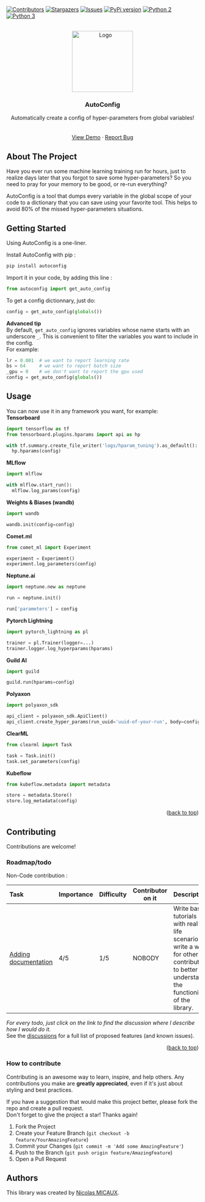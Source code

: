 <a name="readme-top"></a>
[![Contributors][contributors-shield]][contributors-url]<!--[![Forks][forks-shield]][forks-url]-->
[![Stargazers][stars-shield]][stars-url]
[![Issues][issues-shield]][issues-url]<!--[![MIT License][license-shield]][license-url]--><!--[![LinkedIn][linkedin-shield]][linkedin-url]-->
[![PyPi version][pypi-shield]][pypi-url]
[![Python 2][python2-shield]][python-url]
[![Python 3][python3-shield]][python-url]


<!-- PROJECT LOGO -->
<br />
<div align="center">

  <a href="https://github.com/NicolasMICAUX/autoconfig">
    <img src="https://raw.githubusercontent.com/NicolasMICAUX/autoconfig/main/images/logo.png" alt="Logo" width="160" height="160">
  </a>

  <h3 align="center">AutoConfig</h3>

  <p align="center">
    Automatically create a config of hyper-parameters from global variables!
    <br />
<!--
    <a href="https://github.com/NicolasMICAUX/autoconfig"><strong>Explore the docs »</strong></a>
-->
    <br />
    <br />
    <a href="https://github.com/NicolasMICAUX/autoconfig">View Demo</a>
    ·
    <a href="https://github.com/NicolasMICAUX/autoconfig/issues">Report Bug</a>
</div>


<!-- ABOUT THE PROJECT -->
## About The Project

<!-- [Screen Shot][product-screenshot] -->

Have you ever run some machine learning training run for hours, just to realize days later that you forgot to save some hyper-parameters? So you need to pray for your memory to be good, or re-run everything?

AutoConfig is a tool that dumps every variable in the global scope of your code to a dictionary that you can save using your favorite tool. This helps to avoid 80% of the missed hyper-parameters situations.

<!-- GETTING STARTED -->
## Getting Started
Using AutoConfig is a one-liner.

Install AutoConfig with pip :
```sh
pip install autoconfig
```

Import it in your code, by adding this line :
```python
from autoconfig import get_auto_config
```

To get a config dictionnary, just do:  
```python
config = get_auto_config(globals())
```

**Advanced tip**  
By default, `get_auto_config` ignores variables whose name starts with an underscore `_`. This is convenient to filter the variables you want to include in the config.  
For example:
```python	
lr = 0.001  # we want to report learning rate
bs = 64     # we want to report batch size
_gpu = 0    # we don't want to report the gpu used
config = get_auto_config(globals())
```

<!-- USAGE EXAMPLES -->
## Usage
You can now use it in any framework you want, for example:  
**Tensorboard**
```python
import tensorflow as tf
from tensorboard.plugins.hparams import api as hp

with tf.summary.create_file_writer('logs/hparam_tuning').as_default():
  hp.hparams(config)
```

**MLflow**
```python
import mlflow

with mlflow.start_run():
  mlflow.log_params(config)
```

**Weights & Biases (wandb)**
```python
import wandb

wandb.init(config=config)
```

**Comet.ml**
```python
from comet_ml import Experiment

experiment = Experiment()
experiment.log_parameters(config)
```

**Neptune.ai**
```python
import neptune.new as neptune

run = neptune.init()

run['parameters'] = config
```

**Pytorch Lightning**
```python
import pytorch_lightning as pl

trainer = pl.Trainer(logger=...)
trainer.logger.log_hyperparams(hparams)
```

**Guild AI**
```python
import guild

guild.run(hparams=config)
```

**Polyaxon**
```python
import polyaxon_sdk

api_client = polyaxon_sdk.ApiClient()
api_client.create_hyper_params(run_uuid='uuid-of-your-run', body=config)
```

**ClearML**
```python
from clearml import Task

task = Task.init()
task.set_parameters(config)
```

**Kubeflow**
```python
from kubeflow.metadata import metadata

store = metadata.Store()
store.log_metadata(config)
```

<p align="right">(<a href="#readme-top">back to top</a>)</p>

<!-- CONTRIBUTING -->
## Contributing 
Contributions are welcome!  

<!-- ROADMAP-->
### Roadmap/todo
<!-- table with columns : task, importance, difficulty, status, description -->
<!-- 
| Task                     | Importance | Difficulty | Contributor on it | Description                                                                                                                                    |
|:-------------------------|------------|------------|-------------------|:-----------------------------------------------------------------------------------------------------------------------------------------------|
| [Write some tests](https://github.com/NicolasMICAUX/autoconfig/discussions/5)         | 4/5        | 2/5        | NOBODY            | Write some tests to ensure that the code is working properly.                                                                                  |
| [Profile code](https://github.com/NicolasMICAUX/autoconfig/discussions/11)             | 2/5        | 1/5        | NOBODY            | Profile the code to see if we can speed it up a little.                                                                                        |
-->

Non-Code contribution :

| Task                     | Importance | Difficulty | Contributor on it | Description                                                                                                                                                           |
|:-------------------------|------------|------------|-------------------|:----------------------------------------------------------------------------------------------------------------------------------------------------------------------|
| [Adding documentation](https://github.com/NicolasMICAUX/autoconfig/discussions/6)     | 4/5        | 1/5        | NOBODY            | Write basic tutorials with real-life scenarios, write a wiki for other contributors to better understand the functioning of the library. |


_For every todo, just click on the link to find the discussion where I describe how I would do it._  
See the [discussions](https://github.com/NicolasMICAUX/autoconfig/discussions) for a full list of proposed features (and known issues).

<p align="right">(<a href="#readme-top">back to top</a>)</p>

### How to contribute
Contributing is an awesome way to learn, inspire, and help others. Any contributions you make are **greatly appreciated**, even if it's just about styling and best practices.

If you have a suggestion that would make this project better, please fork the repo and create a pull request.  
Don't forget to give the project a star! Thanks again!

1. Fork the Project
2. Create your Feature Branch (`git checkout -b feature/YourAmazingFeature`)
3. Commit your Changes (`git commit -m 'Add some AmazingFeature'`)
4. Push to the Branch (`git push origin feature/AmazingFeature`)
5. Open a Pull Request


## Authors
This library was created by [Nicolas MICAUX](https://github.com/NicolasMICAUX).


<!-- MARKDOWN LINKS & IMAGES -->
<!-- https://www.markdownguide.org/basic-syntax/#reference-style-links -->
[contributors-shield]: https://img.shields.io/github/contributors/NicolasMICAUX/autoconfig.svg?style=for-the-badge
[contributors-url]: https://github.com/NicolasMICAUX/autoconfig/graphs/contributors
[stars-shield]: https://img.shields.io/github/stars/NicolasMICAUX/autoconfig.svg?style=for-the-badge
[stars-url]: https://github.com/NicolasMICAUX/autoconfig/stargazers
[issues-shield]: https://img.shields.io/github/issues/NicolasMICAUX/autoconfig.svg?style=for-the-badge
[issues-url]: https://github.com/NicolasMICAUX/autoconfig/issues
[pypi-shield]: https://img.shields.io/pypi/v/searchin.svg?style=for-the-badge
[pypi-url]: https://pypi.org/project/searchin/
[python2-shield]: https://img.shields.io/badge/python-2.7+-blue.svg?style=for-the-badge
[python3-shield]: https://img.shields.io/badge/python-3.5+-blue.svg?style=for-the-badge
[python-url]: https://www.python.org/downloads/

[//]: # ([license-shield]: https://img.shields.io/github/license/NicolasMICAUX/autoconfig.svg?style=for-the-badge)
[//]: # ([license-url]: https://github.com/NicolasMICAUX/autoconfig/blob/master/LICENSE.txt)
[//]: # ([linkedin-shield]: https://img.shields.io/badge/-LinkedIn-black.svg?style=for-the-badge&logo=linkedin&colorB=555)
[//]: # ([linkedin-url]: https://linkedin.com/in/othneildrew)
